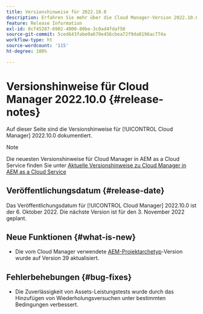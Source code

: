 ```yaml
---
title: Versionshinweise für 2022.10.0
description: Erfahren Sie mehr über die Cloud Manager-Version 2022.10.0.
feature: Release Information
exl-id: 0cf45287-6902-4000-80be-3c0ad4fdaf50
source-git-commit: 5ced643fabe0a670e456cbea72f9da8196ac774a
workflow-type: ht
source-wordcount: '115'
ht-degree: 100%

---
```


# Versionshinweise für Cloud Manager 2022.10.0 {#release-notes}

Auf dieser Seite sind die Versionshinweise für [!UICONTROL Cloud Manager] 2022.10.0 dokumentiert.

>[!NOTE]
>
>Die neuesten Versionshinweise für Cloud Manager in AEM as a Cloud Service finden Sie unter [Aktuelle Versionshinweise zu Cloud Manager in AEM as a Cloud Service](https://experienceleague.adobe.com/de/docs/experience-manager-cloud-service/content/release-notes/cloud-manager/current)

## Veröffentlichungsdatum {#release-date}

Das Veröffentlichungsdatum für [!UICONTROL Cloud Manager] 2022.10.0 ist der 6. Oktober 2022. Die nächste Version ist für den 3. November 2022 geplant.

## Neue Funktionen {#what-is-new}

* Die vom Cloud Manager verwendete [AEM-Projektarchetyp](https://experienceleague.adobe.com/de/docs/experience-manager-core-components/using/developing/archetype/overview)-Version wurde auf Version 39 aktualisiert.

## Fehlerbehebungen {#bug-fixes}

* Die Zuverlässigkeit von Assets-Leistungstests wurde durch das Hinzufügen von Wiederholungsversuchen unter bestimmten Bedingungen verbessert.

